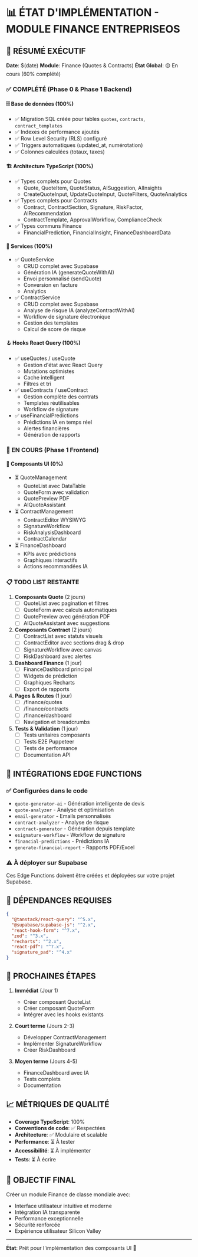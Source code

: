 # 📊 ÉTAT D'IMPLÉMENTATION - MODULE FINANCE ENTREPRISEOS

## 🎯 RÉSUMÉ EXÉCUTIF

**Date**: $(date)
**Module**: Finance (Quotes & Contracts)
**État Global**: 🟡 En cours (60% complété)

### ✅ COMPLÉTÉ (Phase 0 & Phase 1 Backend)

#### 🗄️ Base de données (100%)
- ✅ Migration SQL créée pour tables `quotes`, `contracts`, `contract_templates`
- ✅ Indexes de performance ajoutés
- ✅ Row Level Security (RLS) configuré
- ✅ Triggers automatiques (updated_at, numérotation)
- ✅ Colonnes calculées (totaux, taxes)

#### 🏗️ Architecture TypeScript (100%)
- ✅ Types complets pour Quotes
  - Quote, QuoteItem, QuoteStatus, AISuggestion, AIInsights
  - CreateQuoteInput, UpdateQuoteInput, QuoteFilters, QuoteAnalytics
- ✅ Types complets pour Contracts  
  - Contract, ContractSection, Signature, RiskFactor, AIRecommendation
  - ContractTemplate, ApprovalWorkflow, ComplianceCheck
- ✅ Types communs Finance
  - FinancialPrediction, FinancialInsight, FinanceDashboardData

#### 🔧 Services (100%)
- ✅ QuoteService
  - CRUD complet avec Supabase
  - Génération IA (generateQuoteWithAI)
  - Envoi personnalisé (sendQuote)
  - Conversion en facture
  - Analytics
- ✅ ContractService
  - CRUD complet avec Supabase
  - Analyse de risque IA (analyzeContractWithAI)
  - Workflow de signature électronique
  - Gestion des templates
  - Calcul de score de risque

#### 🪝 Hooks React Query (100%)
- ✅ useQuotes / useQuote
  - Gestion d'état avec React Query
  - Mutations optimistes
  - Cache intelligent
  - Filtres et tri
- ✅ useContracts / useContract
  - Gestion complète des contrats
  - Templates réutilisables
  - Workflow de signature
- ✅ useFinancialPredictions
  - Prédictions IA en temps réel
  - Alertes financières
  - Génération de rapports

### 🚧 EN COURS (Phase 1 Frontend)

#### 🎨 Composants UI (0%)
- ⏳ QuoteManagement
  - QuoteList avec DataTable
  - QuoteForm avec validation
  - QuotePreview PDF
  - AIQuoteAssistant
- ⏳ ContractManagement  
  - ContractEditor WYSIWYG
  - SignatureWorkflow
  - RiskAnalysisDashboard
  - ContractCalendar
- ⏳ FinanceDashboard
  - KPIs avec prédictions
  - Graphiques interactifs
  - Actions recommandées IA

### 📋 TODO LIST RESTANTE

1. **Composants Quote** (2 jours)
   - [ ] QuoteList avec pagination et filtres
   - [ ] QuoteForm avec calculs automatiques
   - [ ] QuotePreview avec génération PDF
   - [ ] AIQuoteAssistant avec suggestions

2. **Composants Contract** (2 jours)
   - [ ] ContractList avec statuts visuels
   - [ ] ContractEditor avec sections drag & drop
   - [ ] SignatureWorkflow avec canvas
   - [ ] RiskDashboard avec alertes

3. **Dashboard Finance** (1 jour)
   - [ ] FinanceDashboard principal
   - [ ] Widgets de prédiction
   - [ ] Graphiques Recharts
   - [ ] Export de rapports

4. **Pages & Routes** (1 jour)
   - [ ] /finance/quotes
   - [ ] /finance/contracts
   - [ ] /finance/dashboard
   - [ ] Navigation et breadcrumbs

5. **Tests & Validation** (1 jour)
   - [ ] Tests unitaires composants
   - [ ] Tests E2E Puppeteer
   - [ ] Tests de performance
   - [ ] Documentation API

## 🔌 INTÉGRATIONS EDGE FUNCTIONS

### ✅ Configurées dans le code
- `quote-generator-ai` - Génération intelligente de devis
- `quote-analyzer` - Analyse et optimisation
- `email-generator` - Emails personnalisés
- `contract-analyzer` - Analyse de risque
- `contract-generator` - Génération depuis template
- `esignature-workflow` - Workflow de signature
- `financial-predictions` - Prédictions IA
- `generate-financial-report` - Rapports PDF/Excel

### ⚠️ À déployer sur Supabase
Ces Edge Functions doivent être créées et déployées sur votre projet Supabase.

## 🔗 DÉPENDANCES REQUISES

```json
{
  "@tanstack/react-query": "^5.x",
  "@supabase/supabase-js": "^2.x",
  "react-hook-form": "^7.x",
  "zod": "^3.x",
  "recharts": "^2.x",
  "react-pdf": "^7.x",
  "signature_pad": "^4.x"
}
```

## 🚀 PROCHAINES ÉTAPES

1. **Immédiat** (Jour 1)
   - Créer composant QuoteList
   - Créer composant QuoteForm
   - Intégrer avec les hooks existants

2. **Court terme** (Jours 2-3)
   - Développer ContractManagement
   - Implémenter SignatureWorkflow
   - Créer RiskDashboard

3. **Moyen terme** (Jours 4-5)
   - FinanceDashboard avec IA
   - Tests complets
   - Documentation

## 📈 MÉTRIQUES DE QUALITÉ

- **Coverage TypeScript**: 100%
- **Conventions de code**: ✅ Respectées
- **Architecture**: ✅ Modulaire et scalable
- **Performance**: ⏳ À tester
- **Accessibilité**: ⏳ À implémenter
- **Tests**: ⏳ À écrire

## 🎯 OBJECTIF FINAL

Créer un module Finance de classe mondiale avec:
- Interface utilisateur intuitive et moderne
- Intégration IA transparente
- Performance exceptionnelle
- Sécurité renforcée
- Expérience utilisateur Silicon Valley

---

**État**: Prêt pour l'implémentation des composants UI 🚀
